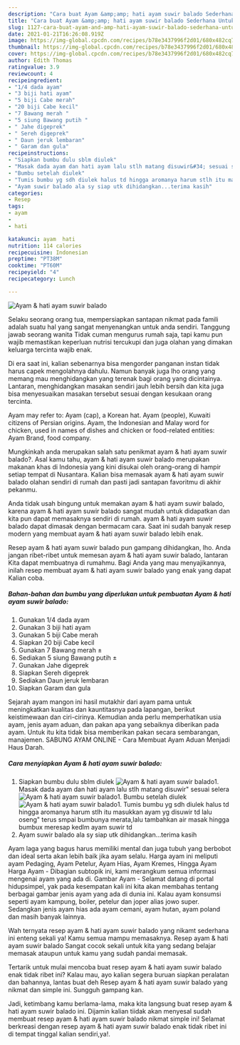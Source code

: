 ```yaml
---
description: "Cara buat Ayam &amp;amp; hati ayam suwir balado Sederhana Untuk Jualan"
title: "Cara buat Ayam &amp;amp; hati ayam suwir balado Sederhana Untuk Jualan"
slug: 1127-cara-buat-ayam-and-amp-hati-ayam-suwir-balado-sederhana-untuk-jualan
date: 2021-01-21T16:26:08.919Z
image: https://img-global.cpcdn.com/recipes/b78e3437996f2d01/680x482cq70/ayam-hati-ayam-suwir-balado-foto-resep-utama.jpg
thumbnail: https://img-global.cpcdn.com/recipes/b78e3437996f2d01/680x482cq70/ayam-hati-ayam-suwir-balado-foto-resep-utama.jpg
cover: https://img-global.cpcdn.com/recipes/b78e3437996f2d01/680x482cq70/ayam-hati-ayam-suwir-balado-foto-resep-utama.jpg
author: Edith Thomas
ratingvalue: 3.9
reviewcount: 4
recipeingredient:
- "1/4 dada ayam"
- "3 biji hati ayam"
- "5 biji Cabe merah"
- "20 biji Cabe kecil"
- "7 Bawang merah "
- "5 siung Bawang putih "
- " Jahe digeprek"
- " Sereh digeprek"
- " Daun jeruk lembaran"
- " Garam dan gula"
recipeinstructions:
- "Siapkan bumbu dulu sblm diulek"
- "Masak dada ayam dan hati ayam lalu stlh matang disuwir&#34; sesuai selera"
- "Bumbu setelah diulek"
- "Tumis bumbu yg sdh diulek halus td hingga aromanya harum stlh itu masukkan ayam yg disuwir td lalu oseng&#34; terus smpai bumbunya merata,lalu tambahkan air masak hingga bumbux meresap kedlm ayam suwir td"
- "Ayam suwir balado ala sy siap utk dihidangkan...terima kasih"
categories:
- Resep
tags:
- ayam
- 
- hati

katakunci: ayam  hati 
nutrition: 114 calories
recipecuisine: Indonesian
preptime: "PT38M"
cooktime: "PT60M"
recipeyield: "4"
recipecategory: Lunch

---
```



![Ayam &amp; hati ayam suwir balado](https://img-global.cpcdn.com/recipes/b78e3437996f2d01/680x482cq70/ayam-hati-ayam-suwir-balado-foto-resep-utama.jpg)

Selaku seorang orang tua, mempersiapkan santapan nikmat pada famili adalah suatu hal yang sangat menyenangkan untuk anda sendiri. Tanggung jawab seorang  wanita Tidak cuman mengurus rumah saja, tapi kamu pun wajib memastikan keperluan nutrisi tercukupi dan juga olahan yang dimakan keluarga tercinta wajib enak.

Di era  saat ini, kalian sebenarnya bisa mengorder panganan instan tidak harus capek mengolahnya dahulu. Namun banyak juga lho orang yang memang mau menghidangkan yang terenak bagi orang yang dicintainya. Lantaran, menghidangkan masakan sendiri jauh lebih bersih dan kita juga bisa menyesuaikan masakan tersebut sesuai dengan kesukaan orang tercinta. 

Ayam may refer to: Ayam (cap), a Korean hat. Ayam (people), Kuwaiti citizens of Persian origins. Ayam, the Indonesian and Malay word for chicken, used in names of dishes and chicken or food-related entities: Ayam Brand, food company.

Mungkinkah anda merupakan salah satu penikmat ayam &amp; hati ayam suwir balado?. Asal kamu tahu, ayam &amp; hati ayam suwir balado merupakan makanan khas di Indonesia yang kini disukai oleh orang-orang di hampir setiap tempat di Nusantara. Kalian bisa memasak ayam &amp; hati ayam suwir balado olahan sendiri di rumah dan pasti jadi santapan favoritmu di akhir pekanmu.

Anda tidak usah bingung untuk memakan ayam &amp; hati ayam suwir balado, karena ayam &amp; hati ayam suwir balado sangat mudah untuk didapatkan dan kita pun dapat memasaknya sendiri di rumah. ayam &amp; hati ayam suwir balado dapat dimasak dengan bermacam cara. Saat ini sudah banyak resep modern yang membuat ayam &amp; hati ayam suwir balado lebih enak.

Resep ayam &amp; hati ayam suwir balado pun gampang dihidangkan, lho. Anda jangan ribet-ribet untuk memesan ayam &amp; hati ayam suwir balado, lantaran Kita dapat membuatnya di rumahmu. Bagi Anda yang mau menyajikannya, inilah resep membuat ayam &amp; hati ayam suwir balado yang enak yang dapat Kalian coba.

<!--inarticleads1-->

##### Bahan-bahan dan bumbu yang diperlukan untuk pembuatan Ayam &amp; hati ayam suwir balado:

1. Gunakan 1/4 dada ayam
1. Gunakan 3 biji hati ayam
1. Gunakan 5 biji Cabe merah
1. Siapkan 20 biji Cabe kecil
1. Gunakan 7 Bawang merah ±
1. Sediakan 5 siung Bawang putih ±
1. Gunakan  Jahe digeprek
1. Siapkan  Sereh digeprek
1. Sediakan  Daun jeruk lembaran
1. Siapkan  Garam dan gula


Sejarah ayam mangon ini hasil mutakhir dari ayam pama untuk meningkatkan kualitas dan kauntitasnya pada lapangan, berikut keistimewaan dan ciri-cirinya. Kemudian anda perlu memperhatikan usia ayam, jenis ayam aduan, dan pakan apa yang sebaiknya diberikan pada ayam. Untuk itu kita tidak bisa memberikan pakan secara sembarangan, manajemen. SABUNG AYAM ONLINE - Cara Membuat Ayam Aduan Menjadi Haus Darah. 

<!--inarticleads2-->

##### Cara menyiapkan Ayam &amp; hati ayam suwir balado:

1. Siapkan bumbu dulu sblm diulek
<img src="https://img-global.cpcdn.com/steps/eb3b9fc71c6ccc75/160x128cq70/ayam-hati-ayam-suwir-balado-langkah-memasak-1-foto.jpg" alt="Ayam &amp; hati ayam suwir balado">1. Masak dada ayam dan hati ayam lalu stlh matang disuwir&#34; sesuai selera
<img src="https://img-global.cpcdn.com/steps/1661792a8cbbc0cd/160x128cq70/ayam-hati-ayam-suwir-balado-langkah-memasak-2-foto.jpg" alt="Ayam &amp; hati ayam suwir balado">1. Bumbu setelah diulek
<img src="https://img-global.cpcdn.com/steps/e81949ad2d503c7e/160x128cq70/ayam-hati-ayam-suwir-balado-langkah-memasak-3-foto.jpg" alt="Ayam &amp; hati ayam suwir balado">1. Tumis bumbu yg sdh diulek halus td hingga aromanya harum stlh itu masukkan ayam yg disuwir td lalu oseng&#34; terus smpai bumbunya merata,lalu tambahkan air masak hingga bumbux meresap kedlm ayam suwir td
1. Ayam suwir balado ala sy siap utk dihidangkan...terima kasih


Ayam laga yang bagus harus memiliki mental dan juga tubuh yang berbobot dan ideal serta akan lebih baik jika ayam selalu. Harga ayam ini meliputi ayam Pedaging, Ayam Petelur, Ayam Hias, Ayam Kremes, Hingga Ayam Harga Ayam - Dibagian subtopik ini, kami merangkum semua informasi mengenai ayam yang ada di. Gambar Ayam - Selamat datang di portal hidupsimpel, yak pada kesempatan kali ini kita akan membahas tentang berbagai gambar jenis ayam yang ada di dunia ini. Kalau ayam konsumsi seperti ayam kampung, boiler, petelur dan joper alias jowo super. Sedangkan jenis ayam hias ada ayam cemani, ayam hutan, ayam poland dan masih banyak lainnya. 

Wah ternyata resep ayam &amp; hati ayam suwir balado yang nikamt sederhana ini enteng sekali ya! Kamu semua mampu memasaknya. Resep ayam &amp; hati ayam suwir balado Sangat cocok sekali untuk kita yang sedang belajar memasak ataupun untuk kamu yang sudah pandai memasak.

Tertarik untuk mulai mencoba buat resep ayam &amp; hati ayam suwir balado enak tidak ribet ini? Kalau mau, ayo kalian segera buruan siapkan peralatan dan bahannya, lantas buat deh Resep ayam &amp; hati ayam suwir balado yang nikmat dan simple ini. Sungguh gampang kan. 

Jadi, ketimbang kamu berlama-lama, maka kita langsung buat resep ayam &amp; hati ayam suwir balado ini. Dijamin kalian tiidak akan menyesal sudah membuat resep ayam &amp; hati ayam suwir balado nikmat simple ini! Selamat berkreasi dengan resep ayam &amp; hati ayam suwir balado enak tidak ribet ini di tempat tinggal kalian sendiri,ya!.

